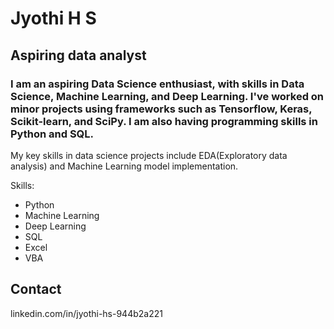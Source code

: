 # Jyothi H S
##  Aspiring data analyst
### I am an aspiring Data Science enthusiast, with skills in Data Science, Machine Learning, and Deep Learning. I've worked on minor projects using frameworks such as Tensorflow, Keras, Scikit-learn, and SciPy. I am also having programming skills in Python and SQL.
My key skills in data science projects include EDA(Exploratory data analysis) and Machine Learning model implementation.
             
 Skills:
* Python
* Machine Learning
* Deep Learning
* SQL
* Excel
* VBA
## Contact
linkedin.com/in/jyothi-hs-944b2a221

